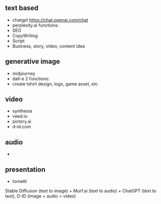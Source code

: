 ## text based
- chatgpt
https://chat.openai.com/chat
- perplexity.ai
functions:
- SEO
- CopyWriting
- Script
- Business, story, video, content idea

## generative image
- midjourney
- dall-e 2
functions:
- create tshirt design, logo, game asset, etc

## video
- synthesia
- veed.io
- pictory.ai
- d-id.com

## audio
- 

## presentation
- tomeAI

Stable Diffusion (text to image) + Murf.ai (text to audio) + ChatGPT (text to text), D-ID (image + audio = video)